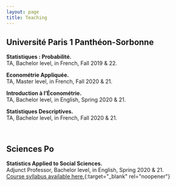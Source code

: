 ```yaml
---
layout: page
title: Teaching
---
```


## Université Paris 1 Panthéon-Sorbonne

**Statistiques : Probabilité.** <br> TA, Bachelor level, in French, Fall 2019 & 22.

**Econométrie Appliquée.** <br> TA, Master level, in French, Fall 2020 & 21.

**Introduction à l’Économétrie.** <br> TA, Bachelor level, in English, Spring 2020 & 21.

**Statistiques Descriptives.** <br> TA, Bachelor level, in French, Fall 2020 & 21.

<br>

## Sciences Po

**Statistics Applied to Social Sciences.** <br> Adjunct Professor, Bachelor level, in English, Spring 2020 & 21. <br> [Course syllabus available here.](https://thiagoscarelli.github.io/assets/pdfs/scarelli_stats_intro_syllabus_scp.pdf){:target="_blank" rel="noopener"}
